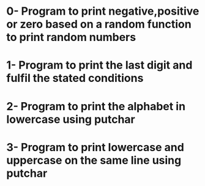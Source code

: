 # 0- Program to print negative,positive or zero based on a random function to print random numbers
# 1- Program to print the last digit and fulfil the stated conditions
# 2- Program to print the alphabet in lowercase using putchar
# 3- Program to print lowercase and uppercase on the same line using putchar
